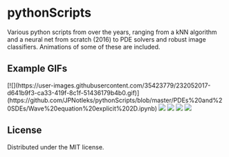 # pythonScripts
Various python scripts from over the years, ranging from a kNN algorithm and a neural net from scratch (2016) to PDE solvers and robust image classifiers. Animations of some of these are included.

## Example GIFs
<p align=left>
[![](https://user-images.githubusercontent.com/35423779/232052017-d641b9f3-ca33-419f-8c1f-51436179b4b0.gif)](https://github.com/JPNotleks/pythonScripts/blob/master/PDEs%20and%20SDEs/Wave%20equation%20explicit%202D.ipynb)
<img src="https://user-images.githubusercontent.com/35423779/232046335-c740bde0-1e6d-4d87-af97-df29b879654c.gif"/>
<img src="https://user-images.githubusercontent.com/35423779/232048497-449c9d0b-819e-4fe7-8ef5-ecce70e9bd78.gif"/>
<img src="https://user-images.githubusercontent.com/35423779/232052730-fac5c7a0-72b4-4748-8f6b-747059cad00b.gif"/>
<img src="https://user-images.githubusercontent.com/35423779/232050991-baea149a-46e5-42c0-9d10-1ed8160ca625.gif"/>
</p>

  
## License

Distributed under the MIT license.
